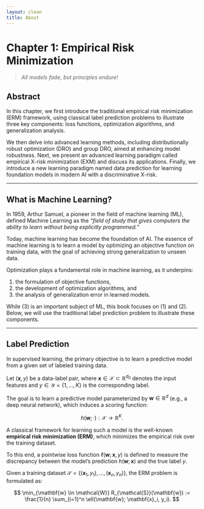 ```yaml
---
layout: clean
title: About
---
```



# Chapter 1: Empirical Risk Minimization

> *All models fade, but principles endure!*

## Abstract

In this chapter, we first introduce the traditional empirical risk minimization (ERM) framework, using classical label prediction problems to illustrate three key components: loss functions, optimization algorithms, and generalization analysis. 

We then delve into advanced learning methods, including distributionally robust optimization (DRO) and group DRO, aimed at enhancing model robustness. Next, we present an advanced learning paradigm called empirical X-risk minimization (EXM) and discuss its applications. Finally, we introduce a new learning paradigm named data prediction for learning foundation models in modern AI with a discriminative X-risk.

---

## What is Machine Learning?

In 1959, Arthur Samuel, a pioneer in the field of machine learning (ML), defined Machine Learning as the *“field of study that gives computers the ability to learn without being explicitly programmed.”*

Today, machine learning has become the foundation of AI. The essence of machine learning is to learn a model by optimizing an objective function on training data, with the goal of achieving strong generalization to unseen data.

Optimization plays a fundamental role in machine learning, as it underpins:

1. the formulation of objective functions,  
2. the development of optimization algorithms, and  
3. the analysis of generalization error in learned models.

While (3) is an important subject of ML, this book focuses on (1) and (2). Below, we will use the traditional label prediction problem to illustrate these components.

---

## Label Prediction

In supervised learning, the primary objective is to learn a predictive model from a given set of labeled training data.

Let $(\mathbf{x}, y)$ be a data-label pair, where $\mathbf{x} \in \mathcal{X} \subset \mathbb{R}^{d_0}$ denotes the input features and $y \in \mathcal{Y} = \{1, \ldots, K\}$ is the corresponding label.

The goal is to learn a predictive model parameterized by $\mathbf{w} \in \mathbb{R}^d$ (e.g., a deep neural network), which induces a scoring function:

$$
h(\mathbf{w}; \cdot): \mathcal{X} \to \mathbb{R}^K.
$$

A classical framework for learning such a model is the well-known **empirical risk minimization (ERM)**, which minimizes the empirical risk over the training dataset.

To this end, a pointwise loss function $\ell(\mathbf{w}; \mathbf{x}, y)$ is defined to measure the discrepancy between the model’s prediction $h(\mathbf{w}; \mathbf{x})$ and the true label $y$.

Given a training dataset $\mathcal{S} = \{(\mathbf{x}_1, y_1), \ldots, (\mathbf{x}_n, y_n)\}$, the ERM problem is formulated as:

$$
\min_{\mathbf{w} \in \mathcal{W}} R_{\mathcal{S}}(\mathbf{w}) := \frac{1}{n} \sum_{i=1}^n \ell(\mathbf{w}; \mathbf{x}_i, y_i).
$$
